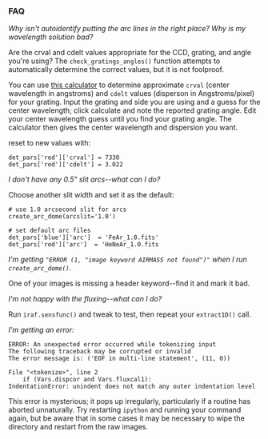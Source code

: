 ### FAQ

*Why isn't autoidentify putting the arc lines in the right place?  Why is my wavelength solution bad?*

Are the crval and cdelt values appropriate for the CCD, grating, and angle you're using?   The `check_gratings_angles()` function attempts to automatically determine the correct values, but it is not foolproof.

You can use [this calculator](http://www.astro.caltech.edu/cgi-bin/grangle3.cgi) to determine approximate `crval` (center wavelength in angstroms) and `cdelt` values (disperson in Angstroms/pixel) for your grating. Input the grating and side you are using and a guess for the center wavelength; click calculate and note the reported grating angle. Edit your center wavelength guess until you find your grating angle.  The calculator then gives the center wavelength and dispersion you want.

reset to new values with:

	det_pars['red']['crval'] = 7330
	det_pars['red']['cdelt'] = 3.022

*I don't have any 0.5" slit arcs--what can I do?*

Choose another slit width and set it as the default:

    # use 1.0 arcsecond slit for arcs
    create_arc_dome(arcslit='1.0')

    # set default arc files
    det_pars['blue']['arc']  = 'FeAr_1.0.fits'
    det_pars['red']['arc']  = 'HeNeAr_1.0.fits



*I'm getting `"ERROR (1, "image keyword AIRMASS not found")"` when I run `create_arc_dome()`.*

One of your images is missing a header keyword--find it and mark it bad.

*I'm not happy with the fluxing--what can I do?*

Run `iraf.sensfunc()` and tweak to test, then repeat your `extract1D()` call.

*I'm getting an error:*

	ERROR: An unexpected error occurred while tokenizing input
	The following traceback may be corrupted or invalid
	The error message is: ('EOF in multi-line statement', (11, 0))

 	File "<tokenize>", line 2
    	if (Vars.dispcor and Vars.fluxcal1):
	IndentationError: unindent does not match any outer indentation level
	
This error is mysterious; it pops up irregularly, particularly if a routine has aborted unnaturally.  Try restarting `ipython` and running your command again, but be aware that in some cases it may be necessary to wipe the directory and restart from the raw images.


